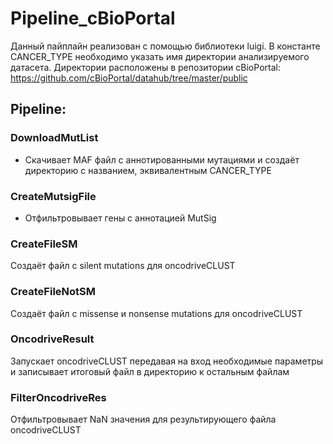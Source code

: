 # Pipeline_cBioPortal

Данный пайплайн реализован с помощью библиотеки luigi. В константе CANCER_TYPE необходимо указать имя директории анализируемого датасета.
Директории расположены в репозитории cBioPortal: https://github.com/cBioPortal/datahub/tree/master/public

## Pipeline:
### DownloadMutList
- Скачивает MAF файл с аннотированными мутациями и создаёт директорию с названием, эквивалентным CANCER_TYPE

### CreateMutsigFile
- Отфильтровывает гены с аннотацией MutSig

### CreateFileSM
Создаёт файл с silent mutations для oncodriveCLUST

### CreateFileNotSM
Создаёт файл с missense и nonsense mutations для oncodriveCLUST

### OncodriveResult
Запускает oncodriveCLUST передавая на вход необходимые параметры и записывает итоговый файл в директорию к остальным файлам

### FilterOncodriveRes
Отфильтровывает NaN значения для результирующего файла oncodriveCLUST

